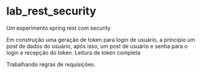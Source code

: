 # lab_rest_security

Um experimento spring rest com security

Em construção uma geração de token para login de usuário, a princípio um post de dados do usuário, após isso, 
um post de usuário e senha para o login e recepção do token.
Leitura de token completa

Trabalhando regras de requisições.

